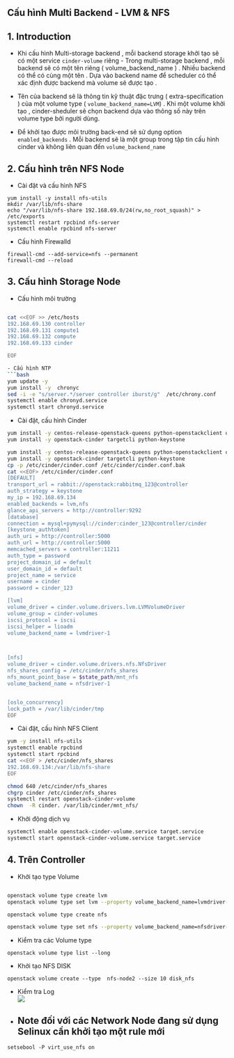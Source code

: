 
## Cấu hình Multi Backend - LVM & NFS


## 1. Introduction

- Khi cấu hình Multi-storage backend , mỗi backend storage khởi tạo sẽ có một service `cinder-volume` riêng - Trong multi-storage backend , mỗi backend sẽ có một tên riêng ( volume_backend_name ) . Nhiều backend có thể có cùng một tên . Dựa vào backend name để scheduler có thể xác định được backend mà volume sẽ được tạo . 
- Tên của backend sẽ là thông tin kỹ thuật đặc trưng ( extra-specification ) của một volume type (  `volume_backend_name=LVM`) . Khi một volume khởi tạo , cinder-sheduler sẽ chọn backend dựa vào thông số này trên volume type bởi người dùng.

- Để khởi tạo được môi trường back-end sẽ sử dụng option `enabled_backends` . Mỗi backend sẽ là một group trong tập tin cấu hình cinder và không liên quan đến `volume_backend_name` 

## 2. Cấu hình trên NFS Node

- Cài đặt và cấu hình NFS
```
yum install -y install nfs-utils
mkdir /var/lib/nfs-share
echo "/var/lib/nfs-share 192.168.69.0/24(rw,no_root_squash)" > /etc/exports 
systemctl restart rpcbind nfs-server
systemctl enable rpcbind nfs-server
```


- Cấu hình Firewalld
```
firewall-cmd --add-service=nfs --permanent
firewall-cmd --reload
```

## 3. Cấu hình Storage Node

- Cấu hình môi trường
```bash

cat <<EOF >> /etc/hosts
192.168.69.130 controller
192.168.69.131 compute1
192.168.69.132 compute
192.168.69.133 cinder

EOF

- Cấu hình NTP
```bash
yum update -y
yum install -y  chronyc
sed -i -e "s/server.*/server controller iburst/g"  /etc/chrony.conf
systemctl enable chronyd.service
systemctl start chronyd.service

```

- Cài đặt, cấu hình Cinder
```bash
yum install -y centos-release-openstack-queens python-openstackclient openstack-selinux
yum install -y openstack-cinder targetcli python-keystone

yum install -y centos-release-openstack-queens python-openstackclient openstack-selinux
yum install -y openstack-cinder targetcli python-keystone
cp -p /etc/cinder/cinder.conf /etc/cinder/cinder.conf.bak
cat <<EOF> /etc/cinder/cinder.conf
[DEFAULT]
transport_url = rabbit://openstack:rabbitmq_123@controller
auth_strategy = keystone
my_ip = 192.168.69.134
enabled_backends = lvm,nfs
glance_api_servers = http://controller:9292
[database]
connection = mysql+pymysql://cinder:cinder_123@controller/cinder
[keystone_authtoken]
auth_uri = http://controller:5000
auth_url = http://controller:5000
memcached_servers = controller:11211
auth_type = password
project_domain_id = default
user_domain_id = default
project_name = service
username = cinder
password = cinder_123

[lvm]
volume_driver = cinder.volume.drivers.lvm.LVMVolumeDriver
volume_group = cinder-volumes
iscsi_protocol = iscsi
iscsi_helper = lioadm
volume_backend_name = lvmdriver-1



[nfs]
volume_driver = cinder.volume.drivers.nfs.NfsDriver
nfs_shares_config = /etc/cinder/nfs_shares
nfs_mount_point_base = $state_path/mnt_nfs
volume_backend_name = nfsdriver-1


[oslo_concurrency]
lock_path = /var/lib/cinder/tmp
EOF

```


- Cài đặt, cấu hình NFS Client
```bash
yum -y install nfs-utils	
systemctl enable rpcbind
systemctl start rpcbind
cat <<EOF > /etc/cinder/nfs_shares  
192.168.69.134:/var/lib/nfs-share
EOF

chmod 640 /etc/cinder/nfs_shares
chgrp cinder /etc/cinder/nfs_shares
systemctl restart openstack-cinder-volume
chown  -R cinder. /var/lib/cinder/mnt_nfs/
```








- Khởi động dịch vụ
```bash
systemctl enable openstack-cinder-volume.service target.service
systemctl start openstack-cinder-volume.service target.service
```	


## 4. Trên Controller

- Khởi tạo type Volume 
```bash

openstack volume type create lvm
openstack volume type set lvm --property volume_backend_name=lvmdriver-1

openstack volume type create nfs

openstack volume type set nfs --property volume_backend_name=nfsdriver-1

```

- Kiểm tra các Volume type
```
openstack volume type list --long		
```

- Khởi tạo NFS DISK
```
openstack volume create --type  nfs-node2 --size 10 disk_nfs

```

- Kiểm tra Log	
![](https://i.imgur.com/ZxjM2Wb.png)


- ## Note đối với các Network Node đang sử dụng Selinux cần khởi tạo một rule mới

```
setsebool -P virt_use_nfs on
```
